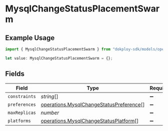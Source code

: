 # MysqlChangeStatusPlacementSwarm

## Example Usage

```typescript
import { MysqlChangeStatusPlacementSwarm } from "dokploy-sdk/models/operations";

let value: MysqlChangeStatusPlacementSwarm = {};
```

## Fields

| Field                                                                                              | Type                                                                                               | Required                                                                                           | Description                                                                                        |
| -------------------------------------------------------------------------------------------------- | -------------------------------------------------------------------------------------------------- | -------------------------------------------------------------------------------------------------- | -------------------------------------------------------------------------------------------------- |
| `constraints`                                                                                      | *string*[]                                                                                         | :heavy_minus_sign:                                                                                 | N/A                                                                                                |
| `preferences`                                                                                      | [operations.MysqlChangeStatusPreference](../../models/operations/mysqlchangestatuspreference.md)[] | :heavy_minus_sign:                                                                                 | N/A                                                                                                |
| `maxReplicas`                                                                                      | *number*                                                                                           | :heavy_minus_sign:                                                                                 | N/A                                                                                                |
| `platforms`                                                                                        | [operations.MysqlChangeStatusPlatform](../../models/operations/mysqlchangestatusplatform.md)[]     | :heavy_minus_sign:                                                                                 | N/A                                                                                                |